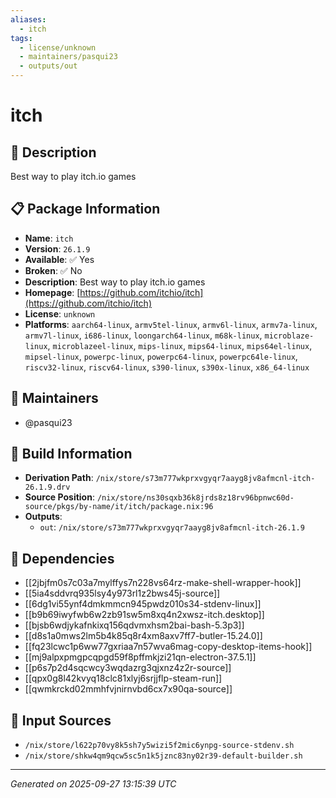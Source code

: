 ```yaml
---
aliases:
  - itch
tags:
  - license/unknown
  - maintainers/pasqui23
  - outputs/out
---
```


# itch

## 📝 Description

Best way to play itch.io games

## 📋 Package Information

- **Name**: `itch`
- **Version**: `26.1.9`
- **Available**: ✅ Yes
- **Broken**: ✅ No
- **Description**: Best way to play itch.io games
- **Homepage**: [https://github.com/itchio/itch](https://github.com/itchio/itch)
- **License**: `unknown`
- **Platforms**: `aarch64-linux`, `armv5tel-linux`, `armv6l-linux`, `armv7a-linux`, `armv7l-linux`, `i686-linux`, `loongarch64-linux`, `m68k-linux`, `microblaze-linux`, `microblazeel-linux`, `mips-linux`, `mips64-linux`, `mips64el-linux`, `mipsel-linux`, `powerpc-linux`, `powerpc64-linux`, `powerpc64le-linux`, `riscv32-linux`, `riscv64-linux`, `s390-linux`, `s390x-linux`, `x86_64-linux`
## 👥 Maintainers

- @pasqui23


## 🔧 Build Information

- **Derivation Path**: `/nix/store/s73m777wkprxvgyqr7aayg8jv8afmcnl-itch-26.1.9.drv`
- **Source Position**: `/nix/store/ns30sqxb36k8jrds8z18rv96bpnwc60d-source/pkgs/by-name/it/itch/package.nix:96`
- **Outputs**:
  - `out`:  `/nix/store/s73m777wkprxvgyqr7aayg8jv8afmcnl-itch-26.1.9`

## 🔗 Dependencies

- [[2jbjfm0s7c03a7mylffys7n228vs64rz-make-shell-wrapper-hook]]
- [[5ia4sddvrq935lsy4y973rl1z2bws45j-source]]
- [[6dg1vi55ynf4dmkmmcn945pwdz010s34-stdenv-linux]]
- [[b9b69iwyfwb6w2zb91sw5m8xq4n2xwsz-itch.desktop]]
- [[bjsb6wdjykafnkixq156qdvmxhsm2bai-bash-5.3p3]]
- [[d8s1a0mws2lm5b4k85q8r4xm8axv7ff7-butler-15.24.0]]
- [[fq23lcwc1p6ww77gxriaa7n57wva6mag-copy-desktop-items-hook]]
- [[mj9alpxpmgpcqpgd59f8pffmkjzi21qn-electron-37.5.1]]
- [[p6s7p2d4sqcwcy3wqdazrg3qjxnz4z2r-source]]
- [[qpx0g8l42kvyq18clc81xlyj6srjjflp-steam-run]]
- [[qwmkrckd02mmhfvjnirnvbd6cx7x90qa-source]]

## 📁 Input Sources

- `/nix/store/l622p70vy8k5sh7y5wizi5f2mic6ynpg-source-stdenv.sh`
- `/nix/store/shkw4qm9qcw5sc5n1k5jznc83ny02r39-default-builder.sh`

---
*Generated on 2025-09-27 13:15:39 UTC*

